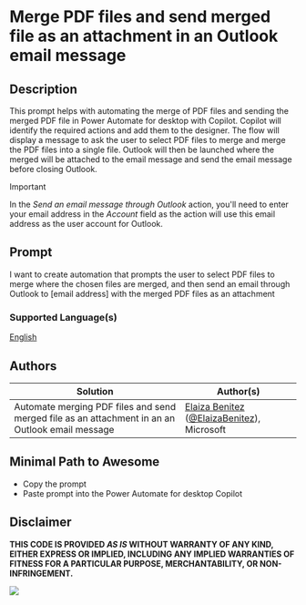 # Merge PDF files and send merged file as an attachment in an Outlook email message

## Description

This prompt helps with automating the merge of PDF files and sending the merged PDF file in Power Automate for desktop with Copilot. Copilot will identify the required actions and add them to the designer. The flow will display a message to ask the user to select PDF files to merge and merge the PDF files into a single file. Outlook will then be launched where the merged will be attached to the email message and send the email message before closing Outlook.

> [!IMPORTANT]  
> In the _Send an email message through Outlook_ action, you'll need to enter your email address in the _Account_ field as the action will use this email address as the user account for Outlook.

## Prompt
I want to create automation that prompts the user to select PDF files to merge where the chosen files are merged, and then send an email through Outlook to [email address] with the merged PDF files as an attachment

### Supported Language(s)

[English](./en-us/prompt.md)

## Authors

Solution|Author(s)
--------|---------
Automate merging PDF files and send merged file as an attachment in an an Outlook email message | [Elaiza Benitez](https://www.github.com/elaizabenitez) ([@ElaizaBenitez](https://www.youtube.com/@ElaizaBenitez)), Microsoft

## Minimal Path to Awesome

* Copy the prompt
* Paste prompt into the Power Automate for desktop Copilot

## Disclaimer

**THIS CODE IS PROVIDED *AS IS* WITHOUT WARRANTY OF ANY KIND, EITHER EXPRESS OR IMPLIED, INCLUDING ANY IMPLIED WARRANTIES OF FITNESS FOR A PARTICULAR PURPOSE, MERCHANTABILITY, OR NON-INFRINGEMENT.**

<img src="https://m365-visitor-stats.azurewebsites.net/powerplatform-prompts/samples/power-automate/merge-pdfs-and-send-outlook-email-message" aria-hidden="true" />

